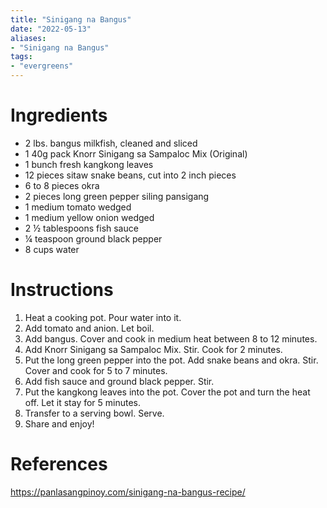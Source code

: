 ```yaml
---
title: "Sinigang na Bangus"
date: "2022-05-13"
aliases:
- "Sinigang na Bangus"
tags:
- "evergreens"
---
```


# Ingredients

-   2 lbs. bangus milkfish, cleaned and sliced
-   1 40g pack Knorr Sinigang sa Sampaloc Mix (Original)
-   1 bunch fresh kangkong leaves
-   12 pieces sitaw snake beans, cut into 2 inch pieces
-   6 to 8 pieces okra
-   2 pieces long green pepper siling pansigang
-   1 medium tomato wedged
-   1 medium yellow onion wedged
-   2 ½ tablespoons fish sauce
-   ¼ teaspoon ground black pepper
-   8 cups water

# Instructions

1. Heat a cooking pot. Pour water into it.
2. Add tomato and anion. Let boil.
3. Add bangus. Cover and cook in medium heat between 8 to 12 minutes.
4. Add Knorr Sinigang sa Sampaloc Mix. Stir. Cook for 2 minutes.
5. Put the long green pepper into the pot. Add snake beans and okra. Stir. Cover and cook for 5 to 7 minutes.
6. Add fish sauce and ground black pepper. Stir.
7. Put the kangkong leaves into the pot. Cover the pot and turn the heat off. Let it stay for 5 minutes.
8. Transfer to a serving bowl. Serve.
9. Share and enjoy!

# References

https://panlasangpinoy.com/sinigang-na-bangus-recipe/
